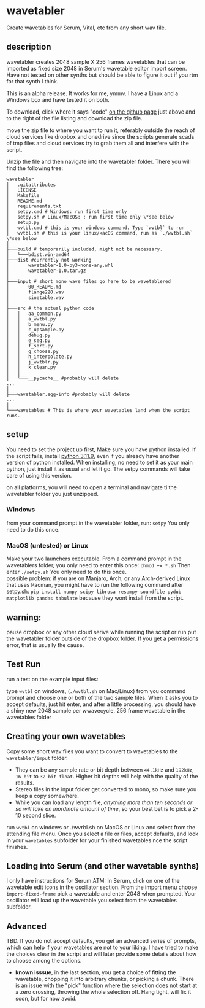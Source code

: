 # wavetabler
 Create wavetables for Serum, Vital, etc from any short wav file.

 ## description
 wavetabler creates 2048 sample X 256 frames wavetables that can be imported as fixed size 2048 in Serum's wavetable editor import screen.  Have not tested on other synths but should be able to figure it out if you rtm for that synth I think.  

 This is an alpha release.  It works for me, ymmv.  I have a Linux and a Windows box and have tested it on both.

To download, click where it says "code" [on the github page](https://github.com/rcrath/wavetabler) just above and to the right of the file listing and download the zip file. 

move the zip file to where you want to run it, referably outside the reach of cloud services like dropbox and onedrive since the scripts generate scads of tmp files and cloud services try to grab them all and interfere with the script. 

Unzip the file and then navigate into the wavetabler folder.  There you will find the following tree:  

 ```
wavetabler
│   .gitattributes
│   LICENSE
│   Makefile
│   README.md
│   requirements.txt
│   setpy.cmd # Windows: run first time only
│   setpy.sh # Linux/MacOS: : run first time only \*see below
│   setup.py
│   wvtbl.cmd # this is your windows command. Type `wvtbl` to run
│   wvtbl.sh # this is your linux/<acOS command, run as `./wvtbl.sh` \*see below
│
├───build # temporarily included, might not be necessary.
│   └───bdist.win-amd64
├───dist #currently not working
│       wavetabler-1.0-py3-none-any.whl
│       wavetabler-1.0.tar.gz
│
├───input # short mono wave files go here to be wavetablered
│       00_README.md
│       flange220.wav
│       sinetable.wav
│
├───src # the actual python code
│   │   aa_common.py
│   │   a_wvtbl.py
│   │   b_menu.py
│   │   c_upsample.py
│   │   debug.py
│   │   e_seg.py
│   │   f_sort.py
│   │   g_choose.py
│   │   h_interpolate.py
│   │   j_wvtblr.py
│   │   k_clean.py
│   │
│   └───__pycache__ #probably will delete
...
│
├───wavetabler.egg-info #probably will delete
...
│
└───wavetables # This is where your wavetables land when the script runs.
 ```

## setup

You need to set the project up first, Make sure you have python installed. If the script fails, install [python 3.11.9](https://www.python.org/downloads/release/python-3119/), even if you already have another version of python installed.  When installing, no need to set it as your main python, just install it as usual and let it go. The setpy commands will take care of using this version.

on all platforms, you will need to open a terminal and navigate ti the wavetabler folder you just unzipped. 
### Windows 
from your command prompt in the wavetabler folder, run:
`setpy`
You only need to do this once.  

### MacOS (untested) or Linux 

Make your two launchers executable. From a command prompt in the wavetablers folder, you only need to enter this once:
`chmod +x *.sh`
Then enter
`./setpy.sh`
You only need to do this once.  
possible problem: if you are on Manjaro, Arch, or any Arch-derived Linux that uses Pacman, you might have to run the following command after setpy.sh:
`pip install numpy scipy librosa resampy soundfile pydub matplotlib pandas tabulate` 
because they wont install from the script. 


## warning: 
pause dropbox or any other cloud serive while running the script or run put the wavetabler folder outside of the dropbox folder.  If you get a permissions error, that is usually the cause.  

## Test Run
run a test on the example input files: 

type `wvtbl` on windows, (`./wvtbl.sh` on Mac/Linux) from you command prompt and choose one or both of the two sample files.  When it asks you to accept defaults, just hit enter, and after a little processing, you should have a shiny new 2048 sample per wwavecycle, 256 frame wavetable in the wavetables folder

## Creating your own wavetables

Copy some short wav files you want to convert to wavetables to the `wavetabler/imput` folder.  

- They can be any sample rate or bit depth between `44.1kHz` and `192kHz`, `16 bit` to `32 bit float`.  Higher bit depths will help with the quality of the results. 
- Stereo files in the input folder get converted to mono, so make sure you keep a copy somewhere. 
- While you can load any length file, *anything more than ten seconds or so will take an inordinate amount of time*, so your best bet is to pick a 2-10 second slice.  

run `wvtbl` on windows or ./wvrbl.sh on MacOS or Linux and select from the attending file menu. Once you select a file or files, accept defaults, and look in your `wavetables` subfolder for your finished wavetables nce the script finishes. 

## Loading into Serum (and other wavetable synths)
I only have instructions for Serum ATM:  In Serum, click on one of the wavetable edit icons in the oscillator section.  From the import menu choose `import-fixed-frame` pick a wavetable and enter 2048 when prompted.  Your oscillator will load up the wavetable you select from the wavetables subfolder.

## Advanced 

TBD. If you do not accept defaults, you get an advanced series of prompts, which can help if your wavetables are not to your liking.  I have tried to make the choices clear in the script and will later provide some details about how to choose among the options.  

- **known isssue**, in the last section, you get a choice of fitting the wavetable, chopping it into arbitrary chunks, or picking a chunk. There is an issue with the "pick" function where the selection does not start at a zero crossing, throwing the whole selection off.  Hang tight, will fix it soon, but for now avoid.  


